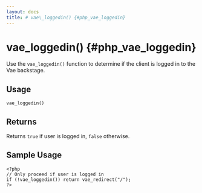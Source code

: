```yaml
---
layout: docs
title: # vae\_loggedin() {#php_vae_loggedin}
---
```


# vae\_loggedin() {#php_vae_loggedin}

Use the `vae_loggedin()` function to determine if the client is logged
in to the Vae backstage.

## Usage

`vae_loggedin()`

## Returns

Returns `true` if user is logged in, `false` otherwise.

## Sample Usage

    <?php
    // Only proceed if user is logged in
    if (!vae_loggedin()) return vae_redirect("/");
    ?>
